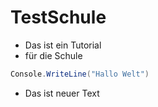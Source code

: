 # TestSchule
* Das ist ein Tutorial
* für die Schule

```c#
Console.WriteLine("Hallo Welt")
```

* Das ist neuer Text
